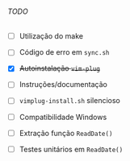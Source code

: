 ###### TODO
- [ ] Utilização do make
- [ ] Código de erro em `sync.sh`
- [x] ~~Autoinstalação `vim-plug`~~
- [ ] Instruções/documentação
- [ ] `vimplug-install.sh` silencioso
- [ ] Compatibilidade Windows
- [ ] Extração função `ReadDate()`
- [ ] Testes unitários em `ReadDate()`

